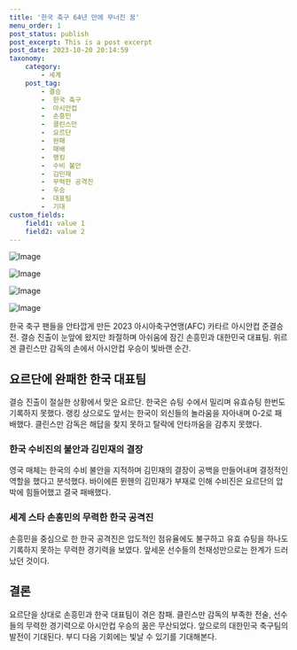 ```yaml
---
title: '한국 축구 64년 만에 무너진 꿈'
menu_order: 1
post_status: publish
post_excerpt: This is a post excerpt
post_date: 2023-10-20 20:14:59
taxonomy:
    category:
        - 세계
    post_tag:
        - 결승
        -  한국 축구
        -  아시안컵
        -  손흥민
        -  클린스만
        -  요르단
        -  완패
        -  패배
        -  랭킹
        -  수비 불안
        -  김민재
        -  무력한 공격진
        -  우승
        -  대표팀
        -  기대
custom_fields:
    field1: value 1
    field2: value 2
---
```


![Image](https://imgnews.pstatic.net/image/081/2024/02/07/0003429119_001_20240207110612517.jpg?type=w647)

![Image](https://imgnews.pstatic.net/image/081/2024/02/07/0003429119_002_20240207110612547.png?type=w647)

![Image](https://imgnews.pstatic.net/image/081/2024/02/07/0003429119_003_20240207110612602.png?type=w647)

![Image](https://imgnews.pstatic.net/image/081/2024/02/07/0003429119_004_20240207110612645.png?type=w647)


한국 축구 팬들을 안타깝게 만든 2023 아시아축구연맹(AFC) 카타르 아시안컵 준결승전. 결승 진출이 눈앞에 왔지만 좌절하며 아쉬움에 잠긴 손흥민과 대한민국 대표팀. 위르겐 클린스만 감독의 손에서 아시안컵 우승이 빛바랜 순간. 

## 요르단에 완패한 한국 대표팀
결승 진출이 절실한 상황에서 맞은 요르단. 한국은 슈팅 수에서 밀리며 유효슈팅 한번도 기록하지 못했다. 랭킹 상으로도 앞서는 한국이 외신들의 놀라움을 자아내며 0-2로 패배했다. 클린스만 감독은 해답을 찾지 못하고 탈락에 안타까움을 감추지 못했다.

### 한국 수비진의 불안과 김민재의 결장
영국 매체는 한국의 수비 불안을 지적하며 김민재의 결장이 공백을 만들어내며 결정적인 역할을 했다고 분석했다. 바이에른 뮌헨의 김민재가 부재로 인해 수비진은 요르단의 압박에 힘들어했고 결국 패배했다.

### 세계 스타 손흥민의 무력한 한국 공격진
손흥민을 중심으로 한 한국 공격진은 압도적인 점유율에도 불구하고 유효 슈팅을 하나도 기록하지 못하는 무력한 경기력을 보였다. 앞세운 선수들의 천재성만으로는 한계가 드러났던 것이다.

## 결론
요르단을 상대로 손흥민과 한국 대표팀이 겪은 참패. 클린스만 감독의 부족한 전술, 선수들의 무력한 경기력으로 아시안컵 우승의 꿈은 무산되었다. 앞으로의 대한민국 축구팀의 발전이 기대된다. 부디 다음 기회에는 빛날 수 있기를 기대해본다.
